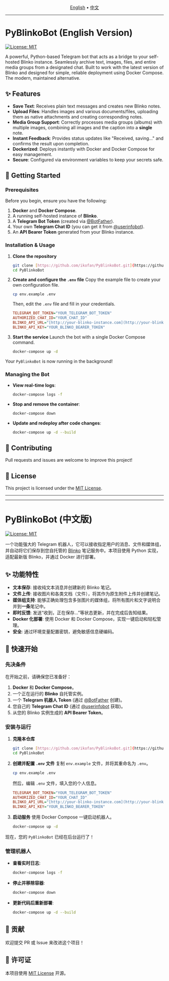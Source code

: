 <p align="center">
  <a href="#pyblinkobot-english-version">English</a> •
  <a href="#pyblinkobot-中文版">中文</a>
</p>

---

# PyBlinkoBot (English Version)

[![License: MIT](https://img.shields.io/badge/License-MIT-yellow.svg)](https://opensource.org/licenses/MIT)

A powerful, Python-based Telegram bot that acts as a bridge to your self-hosted Blinko instance. Seamlessly archive text, images, files, and entire media groups from a designated chat. Built to work with the latest version of Blinko and designed for simple, reliable deployment using Docker Compose. The modern, maintained alternative.

## ✨ Features

-   **Save Text**: Receives plain text messages and creates new Blinko notes.
-   **Upload Files**: Handles images and various documents/files, uploading them as native attachments and creating corresponding notes.
-   **Media Group Support**: Correctly processes media groups (albums) with multiple images, combining all images and the caption into a **single** note.
-   **Instant Feedback**: Provides status updates like "Received, saving..." and confirms the result upon completion.
-   **Dockerized**: Deploys instantly with Docker and Docker Compose for easy management.
-   **Secure**: Configured via environment variables to keep your secrets safe.

## 🚀 Getting Started

### Prerequisites

Before you begin, ensure you have the following:
1.  **Docker** and **Docker Compose**.
2.  A running self-hosted instance of **Blinko**.
3.  A **Telegram Bot Token** (created via [@BotFather](https://t.me/BotFather)).
4.  Your own **Telegram Chat ID** (you can get it from [@userinfobot](https://t.me/userinfobot)).
5.  An **API Bearer Token** generated from your Blinko instance.

### Installation & Usage

1.  **Clone the repository**
    ```bash
    git clone [https://github.com/ikofan/PyBlinkoBot.git](https://github.com/ikofan/PyBlinkoBot.git)
    cd PyBlinkoBot
    ```

2.  **Create and configure the `.env` file**
    Copy the example file to create your own configuration file.
    ```bash
    cp env.example .env
    ```
    Then, edit the `.env` file and fill in your credentials.
    ```ini
    TELEGRAM_BOT_TOKEN="YOUR_TELEGRAM_BOT_TOKEN"
    AUTHORIZED_CHAT_ID="YOUR_CHAT_ID"
    BLINKO_API_URL="[http://your-blinko-instance.com](http://your-blinko-instance.com)"
    BLINKO_API_KEY="YOUR_BLINKO_BEARER_TOKEN"
    ```

3.  **Start the service**
    Launch the bot with a single Docker Compose command.
    ```bash
    docker-compose up -d
    ```

Your `PyBlinkoBot` is now running in the background!

### Managing the Bot

-   **View real-time logs**:
    ```bash
    docker-compose logs -f
    ```

-   **Stop and remove the container**:
    ```bash
    docker-compose down
    ```

-   **Update and redeploy after code changes**:
    ```bash
    docker-compose up -d --build
    ```

## 🤝 Contributing

Pull requests and issues are welcome to improve this project!

## 📄 License

This project is licensed under the [MIT License](LICENSE).

---
---

# PyBlinkoBot (中文版)

[![License: MIT](https://img.shields.io/badge/License-MIT-yellow.svg)](https://opensource.org/licenses/MIT)

一个功能强大的 Telegram 机器人，它可以接收指定用户的消息、文件和媒体组，并自动将它们保存到您自托管的 [Blinko](https://github.com/blinkops/blinko) 笔记服务中。本项目使用 Python 实现，适配最新版 Blinko，并通过 Docker 进行部署。

## ✨ 功能特性

-   **文本保存**: 接收纯文本消息并创建新的 Blinko 笔记。
-   **文件上传**: 接收图片和各类文档（文件），将其作为原生附件上传并创建笔记。
-   **媒体组支持**: 能够正确处理包含多张图片的媒体组，将所有图片和文字说明合并到**一条**笔记中。
-   **即时反馈**: 发送“收到，正在保存...”等状态更新，并在完成后告知结果。
-   **Docker 化部署**: 使用 Docker 和 Docker Compose，实现一键启动和轻松管理。
-   **安全**: 通过环境变量配置密钥，避免敏感信息硬编码。

## 🚀 快速开始

### 先决条件

在开始之前，请确保您已准备好：
1.  **Docker** 和 **Docker Compose**。
2.  一个正在运行的 **Blinko** 自托管实例。
3.  一个 **Telegram 机器人 Token** (通过 [@BotFather](https://t.me/BotFather) 创建)。
4.  您自己的 **Telegram Chat ID** (通过 [@userinfobot](https://t.me/userinfobot) 获取)。
5.  从您的 Blinko 实例生成的 **API Bearer Token**。

### 安装与运行

1.  **克隆本仓库**
    ```bash
    git clone [https://github.com/ikofan/PyBlinkoBot.git](https://github.com/ikofan/PyBlinkoBot.git)
    cd PyBlinkoBot
    ```

2.  **创建并配置 `.env` 文件**
    复制 `env.example` 文件，并将其重命名为 `.env`。
    ```bash
    cp env.example .env
    ```
    然后，编辑 `.env` 文件，填入您的个人信息。
    ```ini
    TELEGRAM_BOT_TOKEN="YOUR_TELEGRAM_BOT_TOKEN"
    AUTHORIZED_CHAT_ID="YOUR_CHAT_ID"
    BLINKO_API_URL="[http://your-blinko-instance.com](http://your-blinko-instance.com)"
    BLINKO_API_KEY="YOUR_BLINKO_BEARER_TOKEN"
    ```

3.  **启动服务**
    使用 Docker Compose 一键启动机器人。
    ```bash
    docker-compose up -d
    ```

现在，您的 `PyBlinkoBot` 已经在后台运行了！

### 管理机器人

-   **查看实时日志**:
    ```bash
    docker-compose logs -f
    ```

-   **停止并移除容器**:
    ```bash
    docker-compose down
    ```

-   **更新代码后重新部署**:
    ```bash
    docker-compose up -d --build
    ```

## 🤝 贡献

欢迎提交 PR 或 Issue 来改进这个项目！

## 📄 许可证

本项目使用 [MIT License](LICENSE) 开源。